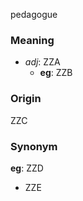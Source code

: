 pedagogue
### Meaning
+ _adj_: ZZA
    + __eg__: ZZB

### Origin

ZZC

### Synonym

__eg__: ZZD

+ ZZE


